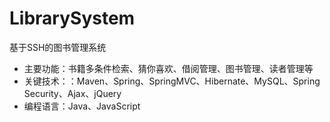 # LibrarySystem
基于SSH的图书管理系统

- 主要功能：书籍多条件检索、猜你喜欢、借阅管理、图书管理、读者管理等
- 关键技术：：Maven、Spring、SpringMVC、Hibernate、MySQL、Spring Security、Ajax、jQuery
- 编程语言：Java、JavaScript

